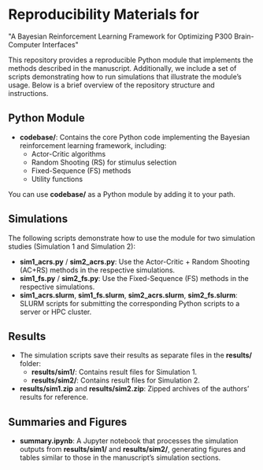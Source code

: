 # Reproducibility Materials for 
"A Bayesian Reinforcement Learning Framework for Optimizing P300 Brain-Computer Interfaces"

This repository provides a reproducible Python module that implements the methods described in the manuscript. Additionally, we include a set of scripts demonstrating how to run simulations that illustrate the module’s usage. Below is a brief overview of the repository structure and instructions.

## Python Module
- **codebase/**: Contains the core Python code implementing the Bayesian reinforcement learning framework, including:
  - Actor-Critic algorithms
  - Random Shooting (RS) for stimulus selection
  - Fixed-Sequence (FS) methods
  - Utility functions

You can use **codebase/** as a Python module by adding it to your path.

## Simulations
The following scripts demonstrate how to use the module for two simulation studies (Simulation 1 and Simulation 2):
- **sim1_acrs.py** / **sim2_acrs.py**: Use the Actor-Critic + Random Shooting (AC+RS) methods in the respective simulations.
- **sim1_fs.py** / **sim2_fs.py**: Use the Fixed-Sequence (FS) methods in the respective simulations.
- **sim1_acrs.slurm**, **sim1_fs.slurm**, **sim2_acrs.slurm**, **sim2_fs.slurm**: SLURM scripts for submitting the corresponding Python scripts to a server or HPC cluster.

## Results
- The simulation scripts save their results as separate files in the **results/** folder:
  - **results/sim1/**: Contains result files for Simulation 1.
  - **results/sim2/**: Contains result files for Simulation 2.
- **results/sim1.zip** and **results/sim2.zip**: Zipped archives of the authors’ results for reference.

## Summaries and Figures
- **summary.ipynb**: A Jupyter notebook that processes the simulation outputs from **results/sim1/** and **results/sim2/**, generating figures and tables similar to those in the manuscript’s simulation sections.
